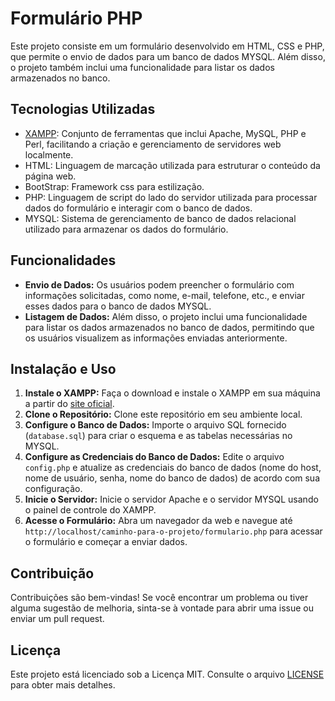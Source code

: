 # Formulário PHP

Este projeto consiste em um formulário desenvolvido em HTML, CSS e PHP, que permite o envio de dados para um banco de dados MYSQL. Além disso, o projeto também inclui uma funcionalidade para listar os dados armazenados no banco.

## Tecnologias Utilizadas

- [XAMPP](https://www.apachefriends.org/index.html): Conjunto de ferramentas que inclui Apache, MySQL, PHP e Perl, facilitando a criação e gerenciamento de servidores web localmente.
- HTML: Linguagem de marcação utilizada para estruturar o conteúdo da página web.
- BootStrap: Framework css para estilização.
- PHP: Linguagem de script do lado do servidor utilizada para processar dados do formulário e interagir com o banco de dados.
- MYSQL: Sistema de gerenciamento de banco de dados relacional utilizado para armazenar os dados do formulário.

## Funcionalidades

- **Envio de Dados:** Os usuários podem preencher o formulário com informações solicitadas, como nome, e-mail, telefone, etc., e enviar esses dados para o banco de dados MYSQL.
- **Listagem de Dados:** Além disso, o projeto inclui uma funcionalidade para listar os dados armazenados no banco de dados, permitindo que os usuários visualizem as informações enviadas anteriormente.

## Instalação e Uso

1. **Instale o XAMPP:** Faça o download e instale o XAMPP em sua máquina a partir do [site oficial](https://www.apachefriends.org/index.html).
2. **Clone o Repositório:** Clone este repositório em seu ambiente local.
3. **Configure o Banco de Dados:** Importe o arquivo SQL fornecido (`database.sql`) para criar o esquema e as tabelas necessárias no MYSQL.
4. **Configure as Credenciais do Banco de Dados:** Edite o arquivo `config.php` e atualize as credenciais do banco de dados (nome do host, nome de usuário, senha, nome do banco de dados) de acordo com sua configuração.
5. **Inicie o Servidor:** Inicie o servidor Apache e o servidor MYSQL usando o painel de controle do XAMPP.
6. **Acesse o Formulário:** Abra um navegador da web e navegue até `http://localhost/caminho-para-o-projeto/formulario.php` para acessar o formulário e começar a enviar dados.

## Contribuição

Contribuições são bem-vindas! Se você encontrar um problema ou tiver alguma sugestão de melhoria, sinta-se à vontade para abrir uma issue ou enviar um pull request.

## Licença

Este projeto está licenciado sob a Licença MIT. Consulte o arquivo [LICENSE](LICENSE) para obter mais detalhes.
